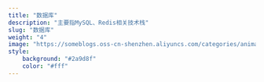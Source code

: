 ```yaml
---
title: "数据库"
description: "主要指MySQL、Redis相关技术栈"
slug: "数据库"
weight: "4"
image: "https://someblogs.oss-cn-shenzhen.aliyuncs.com/categories/animal4.jpeg"
style:
    background: "#2a9d8f"
    color: "#fff"
---
```


